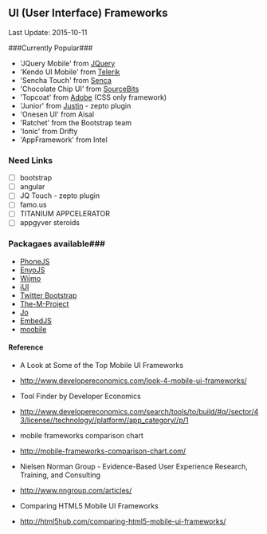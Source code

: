 ## UI (User Interface) Frameworks ##
Last Update: 2015-10-11

###Currently Popular###
* 'JQuery Mobile' from [JQuery](http://jquerymobile.com/)
* 'Kendo UI Mobile' from [Telerik](http://www.kendoui.com/)
* 'Sencha Touch' from [Senca](http://www.sencha.com/products/touch/)
* 'Chocolate Chip UI' from [SourceBits](http://chocolatechip-ui.com/)
* 'Topcoat' from [Adobe](http://topcoat.io/) (CSS only framework)
* 'Junior' from [Justin](http://justspamjustin.github.io/junior/#home) - zepto plugin
* 'Onesen UI' from Aisal
* 'Ratchet' from the Bootstrap team
* 'Ionic' from Drifty
* 'AppFramework' from Intel

### Need Links ###
- [ ] bootstrap
- [ ] angular
- [ ] JQ Touch - zepto plugin
- [ ] famo.us
- [ ] TITANIUM APPCELERATOR
- [ ] appgyver steroids

### Packagaes available###

* [PhoneJS](http://phonejs.devexpress.com/)
* [EnyoJS](http://enyojs.com/)
* [Wijmo](http://wijmo.com/)
* [iUI](http://www.iui-js.org/)
* [Twitter Bootstrap](http://getbootstrap.com/)
* [The-M-Project](http://the-m-project.net/en/)
* [Jo](http://joapp.com/)
* [EmbedJS](http://uxebu.github.io/embedjs/)
* [moobile](http://moobilejs.com/)


#### Reference ####

* A Look at Some of the Top Mobile UI Frameworks
* http://www.developereconomics.com/look-4-mobile-ui-frameworks/

* Tool Finder by Developer Economics
* http://www.developereconomics.com/search/tools/to/build/#q//sector/43/license//technology//platform//app_category//p/1

* mobile frameworks comparison chart
* http://mobile-frameworks-comparison-chart.com/

* Nielsen Norman Group - Evidence-Based User Experience Research, Training, and Consulting
* http://www.nngroup.com/articles/

* Comparing HTML5 Mobile UI Frameworks
* http://html5hub.com/comparing-html5-mobile-ui-frameworks/

